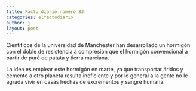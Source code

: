 ```yaml
---
title: Facto diario número 83.
categories: elfactodiario
author: j
layout: post
---
```

Científicos de la universidad de Manchester han desarrollado un hormigón con el doble de resistencia a compresión que el hormigón convencional a partir de puré de patata y tierra marciana.

La idea es emplear este hormigón en marte, ya que transportar áridos y cemento a otro planeta resulta ineficiente y por lo general a la gente no le agrada vivir en casas hechas de excrementos y sangre humana.
